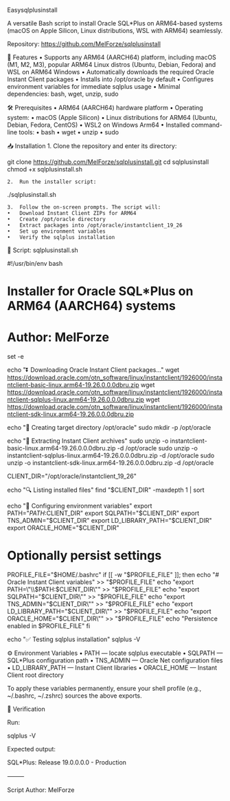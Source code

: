 Easysqlplusinstall

A versatile Bash script to install Oracle SQL*Plus on ARM64-based systems (macOS on Apple Silicon, Linux distributions, WSL with ARM64) seamlessly.

Repository: https://github.com/MelForze/sqlplusinstall

🚀 Features
	•	Supports any ARM64 (AARCH64) platform, including macOS (M1, M2, M3), popular ARM64 Linux distros (Ubuntu, Debian, Fedora) and WSL on ARM64 Windows
	•	Automatically downloads the required Oracle Instant Client packages
	•	Installs into /opt/oracle by default
	•	Configures environment variables for immediate sqlplus usage
	•	Minimal dependencies: bash, wget, unzip, sudo

🛠️ Prerequisites
	•	ARM64 (AARCH64) hardware platform
	•	Operating system:
	•	macOS (Apple Silicon)
	•	Linux distributions for ARM64 (Ubuntu, Debian, Fedora, CentOS)
	•	WSL2 on Windows Arm64
	•	Installed command-line tools:
	•	bash
	•	wget
	•	unzip
	•	sudo

📥 Installation
	1.	Clone the repository and enter its directory:

git clone https://github.com/MelForze/sqlplusinstall.git
cd sqlplusinstall
chmod +x sqlplusinstall.sh


	2.	Run the installer script:

./sqlplusinstall.sh


	3.	Follow the on-screen prompts. The script will:
	•	Download Instant Client ZIPs for ARM64
	•	Create /opt/oracle directory
	•	Extract packages into /opt/oracle/instantclient_19_26
	•	Set up environment variables
	•	Verify the sqlplus installation

📄 Script: sqlplusinstall.sh

#!/usr/bin/env bash
# Installer for Oracle SQL*Plus on ARM64 (AARCH64) systems
# Author: MelForze

set -e

echo "⏬ Downloading Oracle Instant Client packages..."
wget https://download.oracle.com/otn_software/linux/instantclient/1926000/instantclient-basic-linux.arm64-19.26.0.0.0dbru.zip
wget https://download.oracle.com/otn_software/linux/instantclient/1926000/instantclient-sqlplus-linux.arm64-19.26.0.0.0dbru.zip
wget https://download.oracle.com/otn_software/linux/instantclient/1926000/instantclient-sdk-linux.arm64-19.26.0.0.0dbru.zip

echo "📁 Creating target directory /opt/oracle"
sudo mkdir -p /opt/oracle

echo "📂 Extracting Instant Client archives"
sudo unzip -o instantclient-basic-linux.arm64-19.26.0.0.0dbru.zip -d /opt/oracle
sudo unzip -o instantclient-sqlplus-linux.arm64-19.26.0.0.0dbru.zip -d /opt/oracle
sudo unzip -o instantclient-sdk-linux.arm64-19.26.0.0.0dbru.zip -d /opt/oracle

CLIENT_DIR="/opt/oracle/instantclient_19_26"

echo "🔍 Listing installed files"
find "$CLIENT_DIR" -maxdepth 1 | sort

echo "🔧 Configuring environment variables"
export PATH="$PATH:$CLIENT_DIR"
export SQLPATH="$CLIENT_DIR"
export TNS_ADMIN="$CLIENT_DIR"
export LD_LIBRARY_PATH="$CLIENT_DIR"
export ORACLE_HOME="$CLIENT_DIR"

# Optionally persist settings
PROFILE_FILE="$HOME/.bashrc"
if [[ -w "$PROFILE_FILE" ]]; then
  echo "# Oracle Instant Client variables" >> "$PROFILE_FILE"
  echo "export PATH=\"\\$PATH:$CLIENT_DIR\"" >> "$PROFILE_FILE"
  echo "export SQLPATH=\"$CLIENT_DIR\"" >> "$PROFILE_FILE"
  echo "export TNS_ADMIN=\"$CLIENT_DIR\"" >> "$PROFILE_FILE"
  echo "export LD_LIBRARY_PATH=\"$CLIENT_DIR\"" >> "$PROFILE_FILE"
  echo "export ORACLE_HOME=\"$CLIENT_DIR\"" >> "$PROFILE_FILE"
  echo "Persistence enabled in $PROFILE_FILE"
fi

echo "✅ Testing sqlplus installation"
sqlplus -V

⚙️ Environment Variables
	•	PATH — locate sqlplus executable
	•	SQLPATH — SQL*Plus configuration path
	•	TNS_ADMIN — Oracle Net configuration files
	•	LD_LIBRARY_PATH — Instant Client libraries
	•	ORACLE_HOME — Instant Client root directory

To apply these variables permanently, ensure your shell profile (e.g., ~/.bashrc, ~/.zshrc) sources the above exports.

🎉 Verification

Run:

sqlplus -V

Expected output:

SQL*Plus: Release 19.0.0.0.0 - Production


⸻

Script Author: MelForze
